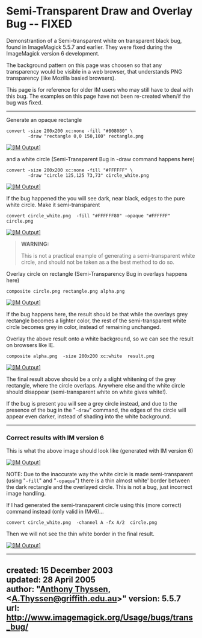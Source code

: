 # Semi-Transparent Draw and Overlay Bug -- FIXED

Demonstrantion of a Semi-transparent white on transparent black bug, found in ImageMagick 5.5.7 and earlier.
They were fixed during the ImageMagick version 6 development.

The background pattern on this page was choosen so that any transparency would be visible in a web browser, that understands PNG transparency (like Mozilla basied browsers).

This page is for reference for older IM users who may still have to deal with this bug.
The examples on this page have not been re-created when/if the bug was fixed.

------------------------------------------------------------------------

Generate an opaque rectangle

~~~
convert -size 200x200 xc:none -fill "#808080" \
        -draw "rectangle 0,0 150,100" rectangle.png
~~~

[![\[IM Output\]](rectangle.png)](rectangle.png)

and a white circle (Semi-Transparent Bug in -draw command happens here)

~~~
convert -size 200x200 xc:none -fill "#FFFFFF" \
        -draw "circle 125,125 73,73" circle_white.png
~~~

[![\[IM Output\]](circle_white.png)](circle_white.png)

If the bug happened the you will see dark, near black, edges to the pure white circle.
Make it semi-transparent

~~~
convert circle_white.png  -fill "#FFFFFF80" -opaque "#FFFFFF" circle.png
~~~

[![\[IM Output\]](circle.png)](circle.png)

> **WARNING:**
>
> This is not a practical example of generating a semi-transparent white circle, and should not be taken as a the best method to do so.

Overlay circle on rectangle (Semi-Transparency Bug in overlays happens here)

~~~
composite circle.png rectangle.png alpha.png
~~~

[![\[IM Output\]](alpha.png)](alpha.png)

If the bug happens here, the result should be that while the overlays grey rectangle becomes a lighter color, the rest of the semi-transparent white circle becomes grey in color, instead of remaining unchanged.

Overlay the above result onto a white background, so we can see the result on browsers like IE.

~~~
composite alpha.png  -size 200x200 xc:white  result.png
~~~

[![\[IM Output\]](result.png)](result.png)

The final result above should be a only a slight whitening of the grey rectangle, where the circle overlaps.
Anywhere else and the white circle should disappear (semi-transparent white on white gives white!).

If the bug is present you will see a grey circle instead, and due to the presence of the bug in the "`-draw`" command, the edges of the circle will appear even darker, instead of shading into the white background.

------------------------------------------------------------------------

### Correct results with IM version 6

This is what the above image should look like (generated with IM version 6)

[![\[IM Output\]](result_correct.png)](result_correct.png)

NOTE: Due to the inaccurate way the white circle is made semi-transparent (using "`-fill`" and "`-opaque`") there is a thin almost white' border between the dark rectangle and the overlayed circle.
This is not a bug, just incorrect image handling.

If I had generated the semi-transparent circle using this (more correct) command instead (only valid in IMv6)...

~~~
convert circle_white.png  -channel A -fx A/2  circle.png
~~~

Then we will not see the thin white border in the final result.

[![\[IM Output\]](result_correct2.png)](result_correct2.png)

---
created: 15 December 2003  
updated: 28 April 2005  
author: "[Anthony Thyssen](http://www.ict.griffith.edu.au/anthony/anthony.html), &lt;[A.Thyssen@griffith.edu.au](http://www.ict.griffith.edu.au/anthony/mail.shtml)&gt;"
version: 5.5.7
url: http://www.imagemagick.org/Usage/bugs/trans_bug/
---
